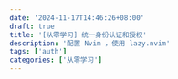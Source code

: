 ```yaml
---
date: '2024-11-17T14:46:26+08:00'
draft: true
title: '[从零学习] 统一身份认证和授权'
description: '配置 Nvim ，使用 lazy.nvim'
tags: ['auth']
categories: ['从零学习']
---
```



